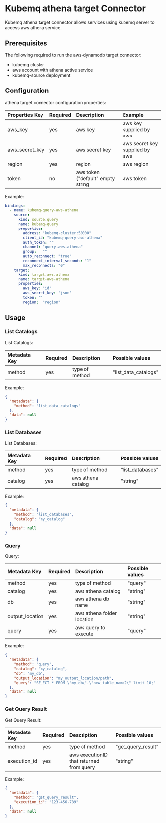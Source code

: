 # Kubemq athena target Connector

Kubemq athena target connector allows services using kubemq server to access aws athena service.

## Prerequisites
The following required to run the aws-dynamodb target connector:

- kubemq cluster
- aws account with athena active service
- kubemq-source deployment

## Configuration

athena target connector configuration properties:

| Properties Key | Required | Description                                | Example                     |
|:---------------|:---------|:-------------------------------------------|:----------------------------|
| aws_key        | yes      | aws key                                    | aws key supplied by aws         |
| aws_secret_key | yes      | aws secret key                             | aws secret key supplied by aws  |
| region         | yes      | region                                     | aws region                      |
| token          | no       | aws token ("default" empty string          | aws token                       |


Example:

```yaml
bindings:
  - name: kubemq-query-aws-athena
    source:
      kind: source.query
      name: kubemq-query
      properties:
        address: "kubemq-cluster:50000"
        client_id: "kubemq-query-aws-athena"
        auth_token: ""
        channel: "query.aws.athena"
        group:   ""
        auto_reconnect: "true"
        reconnect_interval_seconds: "1"
        max_reconnects: "0"
    target:
      kind: target.aws.athena
      name: target-aws-athena
      properties:
        aws_key: "id"
        aws_secret_key: 'json'
        token: ""
        region:  "region"
```

## Usage

### List Catalogs 

List Catalogs:

| Metadata Key      | Required | Description                             | Possible values                            |
|:------------------|:---------|:----------------------------------------|:-------------------------------------------|
| method            | yes      | type of method                          | "list_data_catalogs"                     |


Example:

```json
{
  "metadata": {
    "method": "list_data_catalogs"
  },
  "data": null
}
```

### List Databases 

List Databases:

| Metadata Key      | Required | Description                             | Possible values                            |
|:------------------|:---------|:----------------------------------------|:-------------------------------------------|
| method            | yes      | type of method                          | "list_databases"                     |
| catalog           | yes      | aws athena catalog                      | "string"                     |


Example:

```json
{
  "metadata": {
    "method": "list_databases",
    "catalog": "my_catalog"
  },
  "data": null
}
```


### Query 

Query:

| Metadata Key      | Required | Description                             | Possible values                            |
|:------------------|:---------|:----------------------------------------|:-------------------------------------------|
| method            | yes      | type of method                          | "query"                     |
| catalog           | yes      | aws athena catalog                      | "string"                     |
| db                | yes      | aws athena db name                      | "string"                     |
| output_location   | yes      | aws athena folder location              | "string"                     |
| query             | yes      | aws query to execute                    | "query"                     |


Example:

```json
{
  "metadata": {
    "method": "query",
    "catalog": "my_catalog",
    "db": "my_db",
    "output_location": "my_output_location/path",
    "query": "SELECT * FROM \"my_db\".\"new_table_name2\" limit 10;"
  },
  "data": null
}
```


### Get Query Result

Get Query Result:

| Metadata Key      | Required | Description                                | Possible values                            |
|:------------------|:---------|:-------------------------------------------|:-------------------------------------------|
| method            | yes      | type of method                             | "get_query_result"                         |
| execution_id      | yes      | aws executionID that returned from query   | "string"                                   |


Example:

```json
{
  "metadata": {
    "method": "get_query_result",
    "execution_id": "123-456-789"
  },
  "data": null
}
```

